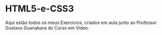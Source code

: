 # HTML5-e-CSS3
Aqui estão todos os meus Exercicios, criados em aula junto ao Professor Gustavo Guanabara do Curso em Video.
